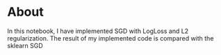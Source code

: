 
# About
In this notebook, I have implemented SGD with LogLoss and L2 regularization. The result of my implemented code is compared with the sklearn SGD

